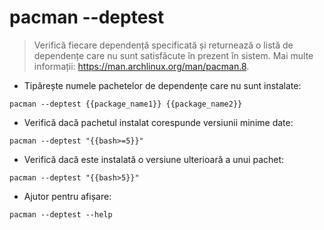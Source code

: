 # pacman --deptest

> Verifică fiecare dependență specificată și returnează o listă de dependențe care nu sunt satisfăcute în prezent în sistem.
> Mai multe informații: <https://man.archlinux.org/man/pacman.8>.

- Tipărește numele pachetelor de dependențe care nu sunt instalate:

`pacman --deptest {{package_name1}} {{package_name2}}`

- Verifică dacă pachetul instalat corespunde versiunii minime date:

`pacman --deptest "{{bash>=5}}"`

- Verifică dacă este instalată o versiune ulterioară a unui pachet:

`pacman --deptest "{{bash>5}}"`

- Ajutor pentru afișare:

`pacman --deptest --help`
